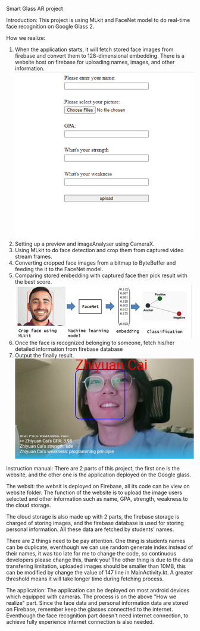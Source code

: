 Smart Glass AR project

Introduction:
This project is using MLkit and FaceNet model to do real-time face recognition on Google Glass 2.

How we realize:
1. When the application starts, it will fetch stored face images from firebase and convert them to 128-dimensional embedding.
    There is a website host on firebase for uploading names, images, and other information.
![website image](image/website.png)
2. Setting up a preview and imageAnalyser using CameraX.
3. Using MLkit to do face detection and crop them from captured video stream frames.
4. Converting cropped face images from a bitmap to ByteBuffer and feeding the it to the FaceNet model.
5. Comparing stored embedding with captured face then pick result with the best score.
![procedure image](image/procedure.png)
6. Once the face is recognized belonging to someone, fetch his/her detailed information from firebase database
7. Output the finally result.
![output image](image/output.png)

instruction manual:
There are 2 parts of this project, the first one is the website, and the other one is the application deployed on the Google glass.

The websit:
the websit is deployed on Firebase, all its code can be view on website folder. The function of the website is to upload the image users selected and other information such as name, GPA, strength, weakness to the cloud storage. 

The cloud storage is also made up with 2 parts, the firebase storage is charged of storing images, and the firebase database is used for storing personal information. All these data are fetched by students' names. 

There are 2 things need to be pay attention. One thing is students names can be duplicate, eventhough we can use random generate index instead of their names, it was too late for me to change the code, so continuous developers please change this, thank you! The other thing is due to the data transfering limitation, uploaded images should be smaller than 10MB, this can be modified by change the value of 147 line in MainActivity.kt. A greater threshold means it will take longer time during fetching process.

The application:
The application can be deployed on most android devices which equipped with cameras. The process is on the above "How we realize" part. Since the face data and personal information data are stored on Firebase, remember keep the glasses connectted to the internet. Eventhough the face recognition part doesn't need internet connection, to achieve fully experience internet connection is also needed. 






  
